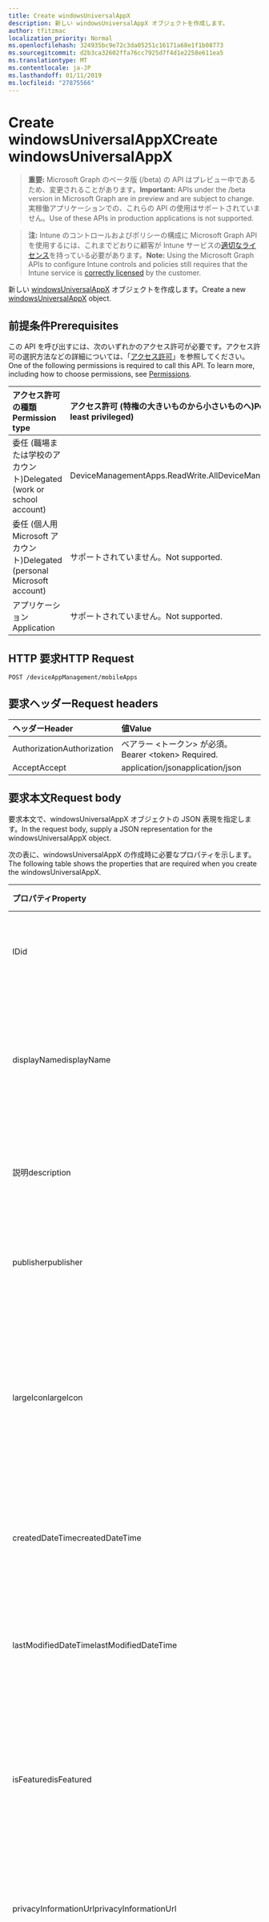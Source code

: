 ```yaml
---
title: Create windowsUniversalAppX
description: 新しい windowsUniversalAppX オブジェクトを作成します。
author: tfitzmac
localization_priority: Normal
ms.openlocfilehash: 324935bc9e72c3da05251c16171a68e1f1b08773
ms.sourcegitcommit: d2b3ca32602ffa76cc7925d7f4d1e2258e611ea5
ms.translationtype: MT
ms.contentlocale: ja-JP
ms.lasthandoff: 01/11/2019
ms.locfileid: "27875566"
---
```

# <a name="create-windowsuniversalappx"></a><span data-ttu-id="4ae07-103">Create windowsUniversalAppX</span><span class="sxs-lookup"><span data-stu-id="4ae07-103">Create windowsUniversalAppX</span></span>

> <span data-ttu-id="4ae07-104">**重要:** Microsoft Graph のベータ版 (/beta) の API はプレビュー中であるため、変更されることがあります。</span><span class="sxs-lookup"><span data-stu-id="4ae07-104">**Important:** APIs under the /beta version in Microsoft Graph are in preview and are subject to change.</span></span> <span data-ttu-id="4ae07-105">実稼働アプリケーションでの、これらの API の使用はサポートされていません。</span><span class="sxs-lookup"><span data-stu-id="4ae07-105">Use of these APIs in production applications is not supported.</span></span>

> <span data-ttu-id="4ae07-106">**注:** Intune のコントロールおよびポリシーの構成に Microsoft Graph API を使用するには、これまでどおりに顧客が Intune サービスの[適切なライセンス](https://go.microsoft.com/fwlink/?linkid=839381)を持っている必要があります。</span><span class="sxs-lookup"><span data-stu-id="4ae07-106">**Note:** Using the Microsoft Graph APIs to configure Intune controls and policies still requires that the Intune service is [correctly licensed](https://go.microsoft.com/fwlink/?linkid=839381) by the customer.</span></span>

<span data-ttu-id="4ae07-107">新しい [windowsUniversalAppX](../resources/intune-apps-windowsuniversalappx.md) オブジェクトを作成します。</span><span class="sxs-lookup"><span data-stu-id="4ae07-107">Create a new [windowsUniversalAppX](../resources/intune-apps-windowsuniversalappx.md) object.</span></span>
## <a name="prerequisites"></a><span data-ttu-id="4ae07-108">前提条件</span><span class="sxs-lookup"><span data-stu-id="4ae07-108">Prerequisites</span></span>
<span data-ttu-id="4ae07-p102">この API を呼び出すには、次のいずれかのアクセス許可が必要です。アクセス許可の選択方法などの詳細については、「[アクセス許可](/graph/permissions-reference)」を参照してください。</span><span class="sxs-lookup"><span data-stu-id="4ae07-p102">One of the following permissions is required to call this API. To learn more, including how to choose permissions, see [Permissions](/graph/permissions-reference).</span></span>

|<span data-ttu-id="4ae07-111">アクセス許可の種類</span><span class="sxs-lookup"><span data-stu-id="4ae07-111">Permission type</span></span>|<span data-ttu-id="4ae07-112">アクセス許可 (特権の大きいものから小さいものへ)</span><span class="sxs-lookup"><span data-stu-id="4ae07-112">Permissions (from most to least privileged)</span></span>|
|:---|:---|
|<span data-ttu-id="4ae07-113">委任 (職場または学校のアカウント)</span><span class="sxs-lookup"><span data-stu-id="4ae07-113">Delegated (work or school account)</span></span>|<span data-ttu-id="4ae07-114">DeviceManagementApps.ReadWrite.All</span><span class="sxs-lookup"><span data-stu-id="4ae07-114">DeviceManagementApps.ReadWrite.All</span></span>|
|<span data-ttu-id="4ae07-115">委任 (個人用 Microsoft アカウント)</span><span class="sxs-lookup"><span data-stu-id="4ae07-115">Delegated (personal Microsoft account)</span></span>|<span data-ttu-id="4ae07-116">サポートされていません。</span><span class="sxs-lookup"><span data-stu-id="4ae07-116">Not supported.</span></span>|
|<span data-ttu-id="4ae07-117">アプリケーション</span><span class="sxs-lookup"><span data-stu-id="4ae07-117">Application</span></span>|<span data-ttu-id="4ae07-118">サポートされていません。</span><span class="sxs-lookup"><span data-stu-id="4ae07-118">Not supported.</span></span>|

## <a name="http-request"></a><span data-ttu-id="4ae07-119">HTTP 要求</span><span class="sxs-lookup"><span data-stu-id="4ae07-119">HTTP Request</span></span>
<!-- {
  "blockType": "ignored"
}
-->
``` http
POST /deviceAppManagement/mobileApps
```

## <a name="request-headers"></a><span data-ttu-id="4ae07-120">要求ヘッダー</span><span class="sxs-lookup"><span data-stu-id="4ae07-120">Request headers</span></span>
|<span data-ttu-id="4ae07-121">ヘッダー</span><span class="sxs-lookup"><span data-stu-id="4ae07-121">Header</span></span>|<span data-ttu-id="4ae07-122">値</span><span class="sxs-lookup"><span data-stu-id="4ae07-122">Value</span></span>|
|:---|:---|
|<span data-ttu-id="4ae07-123">Authorization</span><span class="sxs-lookup"><span data-stu-id="4ae07-123">Authorization</span></span>|<span data-ttu-id="4ae07-124">ベアラー &lt;トークン&gt; が必須。</span><span class="sxs-lookup"><span data-stu-id="4ae07-124">Bearer &lt;token&gt; Required.</span></span>|
|<span data-ttu-id="4ae07-125">Accept</span><span class="sxs-lookup"><span data-stu-id="4ae07-125">Accept</span></span>|<span data-ttu-id="4ae07-126">application/json</span><span class="sxs-lookup"><span data-stu-id="4ae07-126">application/json</span></span>|

## <a name="request-body"></a><span data-ttu-id="4ae07-127">要求本文</span><span class="sxs-lookup"><span data-stu-id="4ae07-127">Request body</span></span>
<span data-ttu-id="4ae07-128">要求本文で、windowsUniversalAppX オブジェクトの JSON 表現を指定します。</span><span class="sxs-lookup"><span data-stu-id="4ae07-128">In the request body, supply a JSON representation for the windowsUniversalAppX object.</span></span>

<span data-ttu-id="4ae07-129">次の表に、windowsUniversalAppX の作成時に必要なプロパティを示します。</span><span class="sxs-lookup"><span data-stu-id="4ae07-129">The following table shows the properties that are required when you create the windowsUniversalAppX.</span></span>

|<span data-ttu-id="4ae07-130">プロパティ</span><span class="sxs-lookup"><span data-stu-id="4ae07-130">Property</span></span>|<span data-ttu-id="4ae07-131">種類</span><span class="sxs-lookup"><span data-stu-id="4ae07-131">Type</span></span>|<span data-ttu-id="4ae07-132">説明</span><span class="sxs-lookup"><span data-stu-id="4ae07-132">Description</span></span>|
|:---|:---|:---|
|<span data-ttu-id="4ae07-133">ID</span><span class="sxs-lookup"><span data-stu-id="4ae07-133">id</span></span>|<span data-ttu-id="4ae07-134">String</span><span class="sxs-lookup"><span data-stu-id="4ae07-134">String</span></span>|<span data-ttu-id="4ae07-135">エンティティのキー。</span><span class="sxs-lookup"><span data-stu-id="4ae07-135">Key of the entity.</span></span> <span data-ttu-id="4ae07-136">[mobileApp](../resources/intune-apps-mobileapp.md) から継承します</span><span class="sxs-lookup"><span data-stu-id="4ae07-136">Inherited from [mobileApp](../resources/intune-apps-mobileapp.md)</span></span>|
|<span data-ttu-id="4ae07-137">displayName</span><span class="sxs-lookup"><span data-stu-id="4ae07-137">displayName</span></span>|<span data-ttu-id="4ae07-138">String</span><span class="sxs-lookup"><span data-stu-id="4ae07-138">String</span></span>|<span data-ttu-id="4ae07-139">管理者が提供またはインポートしたアプリのタイトル。</span><span class="sxs-lookup"><span data-stu-id="4ae07-139">The admin provided or imported title of the app.</span></span> <span data-ttu-id="4ae07-140">[mobileApp](../resources/intune-apps-mobileapp.md) から継承します</span><span class="sxs-lookup"><span data-stu-id="4ae07-140">Inherited from [mobileApp](../resources/intune-apps-mobileapp.md)</span></span>|
|<span data-ttu-id="4ae07-141">説明</span><span class="sxs-lookup"><span data-stu-id="4ae07-141">description</span></span>|<span data-ttu-id="4ae07-142">String</span><span class="sxs-lookup"><span data-stu-id="4ae07-142">String</span></span>|<span data-ttu-id="4ae07-143">アプリの説明。</span><span class="sxs-lookup"><span data-stu-id="4ae07-143">The description of the app.</span></span> <span data-ttu-id="4ae07-144">[mobileApp](../resources/intune-apps-mobileapp.md) から継承します</span><span class="sxs-lookup"><span data-stu-id="4ae07-144">Inherited from [mobileApp](../resources/intune-apps-mobileapp.md)</span></span>|
|<span data-ttu-id="4ae07-145">publisher</span><span class="sxs-lookup"><span data-stu-id="4ae07-145">publisher</span></span>|<span data-ttu-id="4ae07-146">String</span><span class="sxs-lookup"><span data-stu-id="4ae07-146">String</span></span>|<span data-ttu-id="4ae07-147">アプリの発行元。</span><span class="sxs-lookup"><span data-stu-id="4ae07-147">The publisher of the app.</span></span> <span data-ttu-id="4ae07-148">[mobileApp](../resources/intune-apps-mobileapp.md) から継承します</span><span class="sxs-lookup"><span data-stu-id="4ae07-148">Inherited from [mobileApp](../resources/intune-apps-mobileapp.md)</span></span>|
|<span data-ttu-id="4ae07-149">largeIcon</span><span class="sxs-lookup"><span data-stu-id="4ae07-149">largeIcon</span></span>|[<span data-ttu-id="4ae07-150">mimeContent</span><span class="sxs-lookup"><span data-stu-id="4ae07-150">mimeContent</span></span>](../resources/intune-shared-mimecontent.md)|<span data-ttu-id="4ae07-151">アプリの詳細に表示され、アイコンのアップロードに使用される大きなアイコン。</span><span class="sxs-lookup"><span data-stu-id="4ae07-151">The large icon, to be displayed in the app details and used for upload of the icon.</span></span> <span data-ttu-id="4ae07-152">[mobileApp](../resources/intune-apps-mobileapp.md) から継承します</span><span class="sxs-lookup"><span data-stu-id="4ae07-152">Inherited from [mobileApp](../resources/intune-apps-mobileapp.md)</span></span>|
|<span data-ttu-id="4ae07-153">createdDateTime</span><span class="sxs-lookup"><span data-stu-id="4ae07-153">createdDateTime</span></span>|<span data-ttu-id="4ae07-154">DateTimeOffset</span><span class="sxs-lookup"><span data-stu-id="4ae07-154">DateTimeOffset</span></span>|<span data-ttu-id="4ae07-155">アプリが作成された日時。</span><span class="sxs-lookup"><span data-stu-id="4ae07-155">The date and time the app was created.</span></span> <span data-ttu-id="4ae07-156">[mobileApp](../resources/intune-apps-mobileapp.md) から継承します</span><span class="sxs-lookup"><span data-stu-id="4ae07-156">Inherited from [mobileApp](../resources/intune-apps-mobileapp.md)</span></span>|
|<span data-ttu-id="4ae07-157">lastModifiedDateTime</span><span class="sxs-lookup"><span data-stu-id="4ae07-157">lastModifiedDateTime</span></span>|<span data-ttu-id="4ae07-158">DateTimeOffset</span><span class="sxs-lookup"><span data-stu-id="4ae07-158">DateTimeOffset</span></span>|<span data-ttu-id="4ae07-159">アプリが最後に変更された日時。</span><span class="sxs-lookup"><span data-stu-id="4ae07-159">The date and time the app was last modified.</span></span> <span data-ttu-id="4ae07-160">[mobileApp](../resources/intune-apps-mobileapp.md) から継承します</span><span class="sxs-lookup"><span data-stu-id="4ae07-160">Inherited from [mobileApp](../resources/intune-apps-mobileapp.md)</span></span>|
|<span data-ttu-id="4ae07-161">isFeatured</span><span class="sxs-lookup"><span data-stu-id="4ae07-161">isFeatured</span></span>|<span data-ttu-id="4ae07-162">Boolean</span><span class="sxs-lookup"><span data-stu-id="4ae07-162">Boolean</span></span>|<span data-ttu-id="4ae07-163">アプリが管理者のおすすめとしてマークされたかどうかを示す値。[mobileApp](../resources/intune-apps-mobileapp.md) から継承します</span><span class="sxs-lookup"><span data-stu-id="4ae07-163">The value indicating whether the app is marked as featured by the admin. Inherited from [mobileApp](../resources/intune-apps-mobileapp.md)</span></span>|
|<span data-ttu-id="4ae07-164">privacyInformationUrl</span><span class="sxs-lookup"><span data-stu-id="4ae07-164">privacyInformationUrl</span></span>|<span data-ttu-id="4ae07-165">String</span><span class="sxs-lookup"><span data-stu-id="4ae07-165">String</span></span>|<span data-ttu-id="4ae07-166">プライバシーに関する声明の URL。</span><span class="sxs-lookup"><span data-stu-id="4ae07-166">The privacy statement Url.</span></span> <span data-ttu-id="4ae07-167">[mobileApp](../resources/intune-apps-mobileapp.md) から継承します</span><span class="sxs-lookup"><span data-stu-id="4ae07-167">Inherited from [mobileApp](../resources/intune-apps-mobileapp.md)</span></span>|
|<span data-ttu-id="4ae07-168">informationUrl</span><span class="sxs-lookup"><span data-stu-id="4ae07-168">informationUrl</span></span>|<span data-ttu-id="4ae07-169">String</span><span class="sxs-lookup"><span data-stu-id="4ae07-169">String</span></span>|<span data-ttu-id="4ae07-170">詳細情報の URL。</span><span class="sxs-lookup"><span data-stu-id="4ae07-170">The more information Url.</span></span> <span data-ttu-id="4ae07-171">[mobileApp](../resources/intune-apps-mobileapp.md) から継承します</span><span class="sxs-lookup"><span data-stu-id="4ae07-171">Inherited from [mobileApp](../resources/intune-apps-mobileapp.md)</span></span>|
|<span data-ttu-id="4ae07-172">owner</span><span class="sxs-lookup"><span data-stu-id="4ae07-172">owner</span></span>|<span data-ttu-id="4ae07-173">String</span><span class="sxs-lookup"><span data-stu-id="4ae07-173">String</span></span>|<span data-ttu-id="4ae07-174">アプリの所有者。</span><span class="sxs-lookup"><span data-stu-id="4ae07-174">The owner of the app.</span></span> <span data-ttu-id="4ae07-175">[mobileApp](../resources/intune-apps-mobileapp.md) から継承します</span><span class="sxs-lookup"><span data-stu-id="4ae07-175">Inherited from [mobileApp](../resources/intune-apps-mobileapp.md)</span></span>|
|<span data-ttu-id="4ae07-176">developer</span><span class="sxs-lookup"><span data-stu-id="4ae07-176">developer</span></span>|<span data-ttu-id="4ae07-177">String</span><span class="sxs-lookup"><span data-stu-id="4ae07-177">String</span></span>|<span data-ttu-id="4ae07-178">アプリの開発者。</span><span class="sxs-lookup"><span data-stu-id="4ae07-178">The developer of the app.</span></span> <span data-ttu-id="4ae07-179">[mobileApp](../resources/intune-apps-mobileapp.md) から継承します</span><span class="sxs-lookup"><span data-stu-id="4ae07-179">Inherited from [mobileApp](../resources/intune-apps-mobileapp.md)</span></span>|
|<span data-ttu-id="4ae07-180">notes</span><span class="sxs-lookup"><span data-stu-id="4ae07-180">notes</span></span>|<span data-ttu-id="4ae07-181">String</span><span class="sxs-lookup"><span data-stu-id="4ae07-181">String</span></span>|<span data-ttu-id="4ae07-182">アプリ用のメモ。</span><span class="sxs-lookup"><span data-stu-id="4ae07-182">Notes for the app.</span></span> <span data-ttu-id="4ae07-183">[mobileApp](../resources/intune-apps-mobileapp.md) から継承します</span><span class="sxs-lookup"><span data-stu-id="4ae07-183">Inherited from [mobileApp](../resources/intune-apps-mobileapp.md)</span></span>|
|<span data-ttu-id="4ae07-184">uploadState</span><span class="sxs-lookup"><span data-stu-id="4ae07-184">uploadState</span></span>|<span data-ttu-id="4ae07-185">Int32</span><span class="sxs-lookup"><span data-stu-id="4ae07-185">Int32</span></span>|<span data-ttu-id="4ae07-186">アップロードの状態です。</span><span class="sxs-lookup"><span data-stu-id="4ae07-186">The upload state.</span></span> <span data-ttu-id="4ae07-187">[mobileApp](../resources/intune-apps-mobileapp.md) から継承します</span><span class="sxs-lookup"><span data-stu-id="4ae07-187">Inherited from [mobileApp](../resources/intune-apps-mobileapp.md)</span></span>|
|<span data-ttu-id="4ae07-188">publishingState</span><span class="sxs-lookup"><span data-stu-id="4ae07-188">publishingState</span></span>|[<span data-ttu-id="4ae07-189">mobileAppPublishingState</span><span class="sxs-lookup"><span data-stu-id="4ae07-189">mobileAppPublishingState</span></span>](../resources/intune-apps-mobileapppublishingstate.md)|<span data-ttu-id="4ae07-190">アプリの発行の状態。</span><span class="sxs-lookup"><span data-stu-id="4ae07-190">The publishing state for the app.</span></span> <span data-ttu-id="4ae07-191">アプリが発行されていない限り、アプリを割り当てることができません。</span><span class="sxs-lookup"><span data-stu-id="4ae07-191">The app cannot be assigned unless the app is published.</span></span> <span data-ttu-id="4ae07-192">[MobileApp](../resources/intune-apps-mobileapp.md)から継承されます。</span><span class="sxs-lookup"><span data-stu-id="4ae07-192">Inherited from [mobileApp](../resources/intune-apps-mobileapp.md).</span></span> <span data-ttu-id="4ae07-193">可能な値は、`notPublished`、`processing`、`published` です。</span><span class="sxs-lookup"><span data-stu-id="4ae07-193">Possible values are: `notPublished`, `processing`, `published`.</span></span>|
|<span data-ttu-id="4ae07-194">committedContentVersion</span><span class="sxs-lookup"><span data-stu-id="4ae07-194">committedContentVersion</span></span>|<span data-ttu-id="4ae07-195">String</span><span class="sxs-lookup"><span data-stu-id="4ae07-195">String</span></span>|<span data-ttu-id="4ae07-196">内部にコミットされたコンテンツのバージョン。</span><span class="sxs-lookup"><span data-stu-id="4ae07-196">The internal committed content version.</span></span> <span data-ttu-id="4ae07-197">[mobileLobApp](../resources/intune-apps-mobilelobapp.md) から継承します</span><span class="sxs-lookup"><span data-stu-id="4ae07-197">Inherited from [mobileLobApp](../resources/intune-apps-mobilelobapp.md)</span></span>|
|<span data-ttu-id="4ae07-198">fileName</span><span class="sxs-lookup"><span data-stu-id="4ae07-198">fileName</span></span>|<span data-ttu-id="4ae07-199">String</span><span class="sxs-lookup"><span data-stu-id="4ae07-199">String</span></span>|<span data-ttu-id="4ae07-200">メインの Lob アプリケーションのファイル名。</span><span class="sxs-lookup"><span data-stu-id="4ae07-200">The name of the main Lob application file.</span></span> <span data-ttu-id="4ae07-201">[mobileLobApp](../resources/intune-apps-mobilelobapp.md) から継承します</span><span class="sxs-lookup"><span data-stu-id="4ae07-201">Inherited from [mobileLobApp](../resources/intune-apps-mobilelobapp.md)</span></span>|
|<span data-ttu-id="4ae07-202">size</span><span class="sxs-lookup"><span data-stu-id="4ae07-202">size</span></span>|<span data-ttu-id="4ae07-203">Int64</span><span class="sxs-lookup"><span data-stu-id="4ae07-203">Int64</span></span>|<span data-ttu-id="4ae07-204">アップロードされたすべてのファイルを含む合計サイズ。</span><span class="sxs-lookup"><span data-stu-id="4ae07-204">The total size, including all uploaded files.</span></span> <span data-ttu-id="4ae07-205">[mobileLobApp](../resources/intune-apps-mobilelobapp.md) から継承します</span><span class="sxs-lookup"><span data-stu-id="4ae07-205">Inherited from [mobileLobApp](../resources/intune-apps-mobilelobapp.md)</span></span>|
|<span data-ttu-id="4ae07-206">applicableArchitectures</span><span class="sxs-lookup"><span data-stu-id="4ae07-206">applicableArchitectures</span></span>|[<span data-ttu-id="4ae07-207">windowsArchitecture</span><span class="sxs-lookup"><span data-stu-id="4ae07-207">windowsArchitecture</span></span>](../resources/intune-apps-windowsarchitecture.md)|<span data-ttu-id="4ae07-208">このアプリを実行できる Windows アーキテクチャ。</span><span class="sxs-lookup"><span data-stu-id="4ae07-208">The Windows architecture(s) for which this app can run on.</span></span> <span data-ttu-id="4ae07-209">可能な値は、`none`、`x86`、`x64`、`arm`、`neutral` です。</span><span class="sxs-lookup"><span data-stu-id="4ae07-209">Possible values are: `none`, `x86`, `x64`, `arm`, `neutral`.</span></span>|
|<span data-ttu-id="4ae07-210">applicableDeviceTypes</span><span class="sxs-lookup"><span data-stu-id="4ae07-210">applicableDeviceTypes</span></span>|[<span data-ttu-id="4ae07-211">windowsDeviceType</span><span class="sxs-lookup"><span data-stu-id="4ae07-211">windowsDeviceType</span></span>](../resources/intune-apps-windowsdevicetype.md)|<span data-ttu-id="4ae07-212">このアプリを実行できる Windows デバイスの種類。</span><span class="sxs-lookup"><span data-stu-id="4ae07-212">The Windows device type(s) for which this app can run on.</span></span> <span data-ttu-id="4ae07-213">可能な値は、`none`、`desktop`、`mobile`、`holographic`、`team` です。</span><span class="sxs-lookup"><span data-stu-id="4ae07-213">Possible values are: `none`, `desktop`, `mobile`, `holographic`, `team`.</span></span>|
|<span data-ttu-id="4ae07-214">identityName</span><span class="sxs-lookup"><span data-stu-id="4ae07-214">identityName</span></span>|<span data-ttu-id="4ae07-215">String</span><span class="sxs-lookup"><span data-stu-id="4ae07-215">String</span></span>|<span data-ttu-id="4ae07-216">ID 名。</span><span class="sxs-lookup"><span data-stu-id="4ae07-216">The Identity Name.</span></span>|
|<span data-ttu-id="4ae07-217">identityPublisherHash</span><span class="sxs-lookup"><span data-stu-id="4ae07-217">identityPublisherHash</span></span>|<span data-ttu-id="4ae07-218">String</span><span class="sxs-lookup"><span data-stu-id="4ae07-218">String</span></span>|<span data-ttu-id="4ae07-219">ID の発行元のハッシュ。</span><span class="sxs-lookup"><span data-stu-id="4ae07-219">The Identity Publisher Hash.</span></span>|
|<span data-ttu-id="4ae07-220">identityResourceIdentifier</span><span class="sxs-lookup"><span data-stu-id="4ae07-220">identityResourceIdentifier</span></span>|<span data-ttu-id="4ae07-221">String</span><span class="sxs-lookup"><span data-stu-id="4ae07-221">String</span></span>|<span data-ttu-id="4ae07-222">ID のリソースの識別子。</span><span class="sxs-lookup"><span data-stu-id="4ae07-222">The Identity Resource Identifier.</span></span>|
|<span data-ttu-id="4ae07-223">isBundle</span><span class="sxs-lookup"><span data-stu-id="4ae07-223">isBundle</span></span>|<span data-ttu-id="4ae07-224">Boolean</span><span class="sxs-lookup"><span data-stu-id="4ae07-224">Boolean</span></span>|<span data-ttu-id="4ae07-225">アプリがバンドルかどうかを示します。</span><span class="sxs-lookup"><span data-stu-id="4ae07-225">Whether or not the app is a bundle.</span></span>|
|<span data-ttu-id="4ae07-226">minimumSupportedOperatingSystem</span><span class="sxs-lookup"><span data-stu-id="4ae07-226">minimumSupportedOperatingSystem</span></span>|[<span data-ttu-id="4ae07-227">windowsMinimumOperatingSystem</span><span class="sxs-lookup"><span data-stu-id="4ae07-227">windowsMinimumOperatingSystem</span></span>](../resources/intune-apps-windowsminimumoperatingsystem.md)|<span data-ttu-id="4ae07-228">該当するオペレーティング システムの最小の値です。</span><span class="sxs-lookup"><span data-stu-id="4ae07-228">The value for the minimum applicable operating system.</span></span>|
|<span data-ttu-id="4ae07-229">identityVersion</span><span class="sxs-lookup"><span data-stu-id="4ae07-229">identityVersion</span></span>|<span data-ttu-id="4ae07-230">String</span><span class="sxs-lookup"><span data-stu-id="4ae07-230">String</span></span>|<span data-ttu-id="4ae07-231">ID のバージョン。</span><span class="sxs-lookup"><span data-stu-id="4ae07-231">The identity version.</span></span>|



## <a name="response"></a><span data-ttu-id="4ae07-232">応答</span><span class="sxs-lookup"><span data-stu-id="4ae07-232">Response</span></span>
<span data-ttu-id="4ae07-233">成功した場合、このメソッドは `201 Created` 応答コードと、応答本文で [windowsUniversalAppX](../resources/intune-apps-windowsuniversalappx.md) オブジェクトを返します。</span><span class="sxs-lookup"><span data-stu-id="4ae07-233">If successful, this method returns a `201 Created` response code and a [windowsUniversalAppX](../resources/intune-apps-windowsuniversalappx.md) object in the response body.</span></span>

## <a name="example"></a><span data-ttu-id="4ae07-234">例</span><span class="sxs-lookup"><span data-stu-id="4ae07-234">Example</span></span>
### <a name="request"></a><span data-ttu-id="4ae07-235">要求</span><span class="sxs-lookup"><span data-stu-id="4ae07-235">Request</span></span>
<span data-ttu-id="4ae07-236">以下は、要求の例です。</span><span class="sxs-lookup"><span data-stu-id="4ae07-236">Here is an example of the request.</span></span>
``` http
POST https://graph.microsoft.com/beta/deviceAppManagement/mobileApps
Content-type: application/json
Content-length: 1367

{
  "@odata.type": "#microsoft.graph.windowsUniversalAppX",
  "displayName": "Display Name value",
  "description": "Description value",
  "publisher": "Publisher value",
  "largeIcon": {
    "@odata.type": "microsoft.graph.mimeContent",
    "type": "Type value",
    "value": "dmFsdWU="
  },
  "lastModifiedDateTime": "2017-01-01T00:00:35.1329464-08:00",
  "isFeatured": true,
  "privacyInformationUrl": "https://example.com/privacyInformationUrl/",
  "informationUrl": "https://example.com/informationUrl/",
  "owner": "Owner value",
  "developer": "Developer value",
  "notes": "Notes value",
  "uploadState": 11,
  "publishingState": "processing",
  "committedContentVersion": "Committed Content Version value",
  "fileName": "File Name value",
  "size": 4,
  "applicableArchitectures": "x86",
  "applicableDeviceTypes": "desktop",
  "identityName": "Identity Name value",
  "identityPublisherHash": "Identity Publisher Hash value",
  "identityResourceIdentifier": "Identity Resource Identifier value",
  "isBundle": true,
  "minimumSupportedOperatingSystem": {
    "@odata.type": "microsoft.graph.windowsMinimumOperatingSystem",
    "v8_0": true,
    "v8_1": true,
    "v10_0": true,
    "v10_1607": true,
    "v10_1703": true,
    "v10_1709": true,
    "v10_1803": true
  },
  "identityVersion": "Identity Version value"
}
```

### <a name="response"></a><span data-ttu-id="4ae07-237">応答</span><span class="sxs-lookup"><span data-stu-id="4ae07-237">Response</span></span>
<span data-ttu-id="4ae07-p122">以下は、応答の例です。注:簡潔にするために、ここに示す応答オブジェクトは切り詰められている場合があります。すべてのプロパティは実際の呼び出しから返されます。</span><span class="sxs-lookup"><span data-stu-id="4ae07-p122">Here is an example of the response. Note: The response object shown here may be truncated for brevity. All of the properties will be returned from an actual call.</span></span>
``` http
HTTP/1.1 201 Created
Content-Type: application/json
Content-Length: 1475

{
  "@odata.type": "#microsoft.graph.windowsUniversalAppX",
  "id": "4bc47eba-7eba-4bc4-ba7e-c44bba7ec44b",
  "displayName": "Display Name value",
  "description": "Description value",
  "publisher": "Publisher value",
  "largeIcon": {
    "@odata.type": "microsoft.graph.mimeContent",
    "type": "Type value",
    "value": "dmFsdWU="
  },
  "createdDateTime": "2017-01-01T00:02:43.5775965-08:00",
  "lastModifiedDateTime": "2017-01-01T00:00:35.1329464-08:00",
  "isFeatured": true,
  "privacyInformationUrl": "https://example.com/privacyInformationUrl/",
  "informationUrl": "https://example.com/informationUrl/",
  "owner": "Owner value",
  "developer": "Developer value",
  "notes": "Notes value",
  "uploadState": 11,
  "publishingState": "processing",
  "committedContentVersion": "Committed Content Version value",
  "fileName": "File Name value",
  "size": 4,
  "applicableArchitectures": "x86",
  "applicableDeviceTypes": "desktop",
  "identityName": "Identity Name value",
  "identityPublisherHash": "Identity Publisher Hash value",
  "identityResourceIdentifier": "Identity Resource Identifier value",
  "isBundle": true,
  "minimumSupportedOperatingSystem": {
    "@odata.type": "microsoft.graph.windowsMinimumOperatingSystem",
    "v8_0": true,
    "v8_1": true,
    "v10_0": true,
    "v10_1607": true,
    "v10_1703": true,
    "v10_1709": true,
    "v10_1803": true
  },
  "identityVersion": "Identity Version value"
}
```





